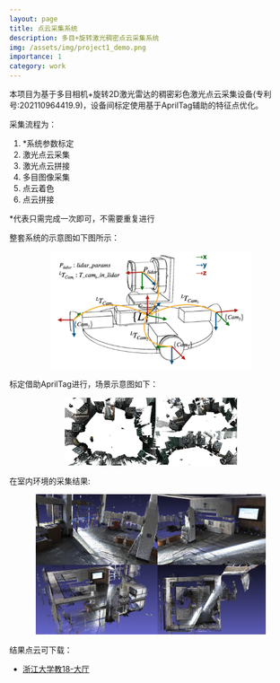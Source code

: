 ```yaml
---
layout: page
title: 点云采集系统
description: 多目+旋转激光稠密点云采集系统 
img: /assets/img/project1_demo.png
importance: 1
category: work
---
```


本项目为基于多目相机+旋转2D激光雷达的稠密彩色激光点云采集设备(专利号:202110964419.9)，设备间标定使用基于AprilTag辅助的特征点优化。

采集流程为：

1. *系统参数标定
2. 激光点云采集
3. 激光点云拼接
4. 多目图像采集
5. 点云着色
6. 点云拼接

*代表只需完成一次即可，不需要重复进行


整套系统的示意图如下图所示：
<div align=center> <img src="/assets/img/calib.png" alt="calb" style="zoom:35%"/></div>




标定借助AprilTag进行，场景示意图如下：

<div align=center> <img src="/assets/img/calib_scene.png" alt="calb_scene" style="zoom:30%"/></div>




在室内环境的采集结果:

<div align=center> <img src="/assets/img/project1_result.png" alt="result" style="zoom:40%"/></div>



结果点云可下载：
- [浙江大学教18-大厅](https://pan.zju.edu.cn/share/62cbaaf5a47e087d37310637e8)